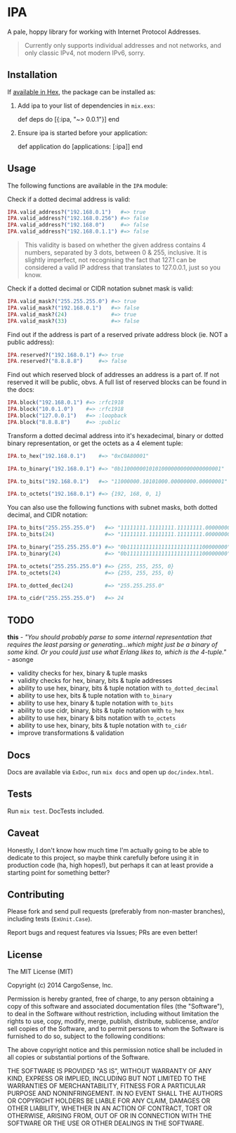 # IPA

A pale, hoppy library for working with Internet Protocol Addresses.

> Currently only supports individual addresses and not networks, and only
> classic IPv4, not modern IPv6, sorry.

## Installation

If [available in Hex](https://hex.pm/docs/publish), the package can be installed as:

  1. Add ipa to your list of dependencies in `mix.exs`:

        def deps do
          [{:ipa, "~> 0.0.1"}]
        end

  2. Ensure ipa is started before your application:

        def application do
          [applications: [:ipa]]
        end

## Usage

The following functions are available in the `IPA` module:

Check if a dotted decimal address is valid:

```elixir
IPA.valid_address?("192.168.0.1")   #=> true
IPA.valid_address?("192.168.0.256") #=> false
IPA.valid_address?("192.168.0")     #=> false
IPA.valid_address?("192.168.0.1.1") #=> false
```

> This validity is based on whether the given address contains 4 numbers,
> separated by 3 dots, between 0 & 255, inclusive. It is slightly imperfect,
> not recognising the fact that 127.1 can be considered a valid IP address
> that translates to 127.0.0.1, just so you know.

Check if a dotted decimal or CIDR notation subnet mask is valid:

```elixir
IPA.valid_mask?("255.255.255.0") #=> true
IPA.valid_mask?("192.168.0.1")   #=> false
IPA.valid_mask?(24)              #=> true
IPA.valid_mask?(33)              #=> false
```

Find out if the address is part of a reserved private address block
(ie. NOT a public address):

```elixir
IPA.reserved?("192.168.0.1") #=> true
IPA.reserved?("8.8.8.8")     #=> false
```

Find out which reserved block of addresses an address is a part of. If not
reserved it will be public, obvs.  A full list of reserved blocks can be found
in the docs:

```elixir
IPA.block("192.168.0.1") #=> :rfc1918
IPA.block("10.0.1.0")    #=> :rfc1918
IPA.block("127.0.0.1")   #=> :loopback
IPA.block("8.8.8.8")     #=> :public
```

Transform a dotted decimal address into it's hexadecimal, binary or
dotted binary representation, or get the octets as a 4 element tuple:

```elixir
IPA.to_hex("192.168.0.1")    #=> "0xC0A80001"

IPA.to_binary("192.168.0.1") #=> "0b11000000101010000000000000000001"

IPA.to_bits("192.168.0.1")   #=> "11000000.10101000.00000000.00000001"

IPA.to_octets("192.168.0.1") #=> {192, 168, 0, 1}
```

You can also use the following functions with subnet masks, both dotted
decimal, and CIDR notation:

```elixir
IPA.to_bits("255.255.255.0")   #=> "11111111.11111111.11111111.00000000"
IPA.to_bits(24)                #=> "11111111.11111111.11111111.00000000"

IPA.to_binary("255.255.255.0") #=> "0b11111111111111111111111100000000"
IPA.to_binary(24)              #=> "0b11111111111111111111111100000000"

IPA.to_octets("255.255.255.0") #=> {255, 255, 255, 0}
IPA.to_octets(24)              #=> {255, 255, 255, 0}

IPA.to_dotted_dec(24)          #=> "255.255.255.0"

IPA.to_cidr("255.255.255.0")   #=> 24
```

## TODO

**this** - *"You should probably parse to some internal representation that requires the least parsing or generating...which might just be a binary of some kind. Or you could just use what Erlang likes to, which is the 4-tuple."* - asonge

- validity checks for hex, binary & tuple masks
- validity checks for hex, binary, bits & tuple addresses
- ability to use hex, binary, bits & tuple notation with `to_dotted_decimal`
- ability to use hex, bits & tuple notation with `to_binary`
- ability to use hex, binary & tuple notation with `to_bits`
- ability to use cidr, binary, bits & tuple notation with `to_hex`
- ability to use hex, binary & bits notation with `to_octets`
- ability to use hex, binary, bits & tuple notation with `to_cidr`
- improve transformations & validation

## Docs

Docs are available via `ExDoc`, run `mix docs` and open up `doc/index.html`.

## Tests

Run `mix test`. DocTests included.

## Caveat

Honestly, I don't know how much time I'm actually going to be able to dedicate
to this project, so maybe think carefully before using it in production code
(ha, high hopes!), but perhaps it can at least provide a starting point for
something better?

## Contributing

Please fork and send pull requests (preferably from non-master
branches), including tests (`ExUnit.Case`).

Report bugs and request features via Issues; PRs are even better!

## License

The MIT License (MIT)

Copyright (c) 2014 CargoSense, Inc.

Permission is hereby granted, free of charge, to any person obtaining a copy
of this software and associated documentation files (the "Software"), to deal
in the Software without restriction, including without limitation the rights
to use, copy, modify, merge, publish, distribute, sublicense, and/or sell
copies of the Software, and to permit persons to whom the Software is
furnished to do so, subject to the following conditions:

The above copyright notice and this permission notice shall be included in
all copies or substantial portions of the Software.

THE SOFTWARE IS PROVIDED "AS IS", WITHOUT WARRANTY OF ANY KIND, EXPRESS OR
IMPLIED, INCLUDING BUT NOT LIMITED TO THE WARRANTIES OF MERCHANTABILITY,
FITNESS FOR A PARTICULAR PURPOSE AND NONINFRINGEMENT. IN NO EVENT SHALL THE
AUTHORS OR COPYRIGHT HOLDERS BE LIABLE FOR ANY CLAIM, DAMAGES OR OTHER
LIABILITY, WHETHER IN AN ACTION OF CONTRACT, TORT OR OTHERWISE, ARISING FROM,
OUT OF OR IN CONNECTION WITH THE SOFTWARE OR THE USE OR OTHER DEALINGS IN
THE SOFTWARE.

